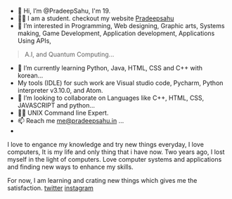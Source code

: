 - 👋 Hi, I’m @PradeepSahu, I'm 19.
- 🧑‍🎓 I am a student. checkout my website [Pradeepsahu](pradeepsahu.in)
- 👀 I’m interested in Programming, Web designing, Graphic arts, Systems making, Game Development, Application development, Applications Using APIs, 
 > A.I, and Quantum Computing...
- 🌱 I’m currently learning Python, Java, HTML, CSS and C++ with korean...
- My tools (IDLE) for such work are Visual studio code, Pycharm, Python interpreter v3.10.0, and Atom.
- 💞️ I’m looking to collaborate on Languages like C++, HTML, CSS, JAVASCRIPT and python...
- 🧑‍💻 UNIX Command line Expert.
- 📫 Reach me me@pradeepsahu.in ...
- 
<!---
PradeepSahhu/PradeepSahhu is a ✨ special ✨ repository because its `README.md` (this file) appears on your GitHub profile.
You can click the Preview link to take a look at your changes.
--->
I love to engance my knowledge and try new things everyday, I love computers, It is my life and only thing that i have now. Two years ago, I lost myself in the light of computers. Love computer systems and applications and finding new ways to enhance my skills.

For now, I am learning and crating new things which gives me the satisfaction.
[twitter](https://twitter.com/Pradeepsahu__)
[instagram](https://www.instagram.com/pradeep_sahhu/)
